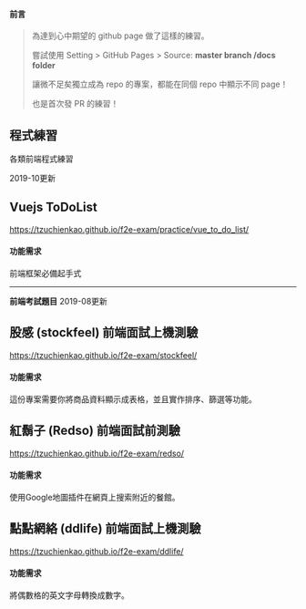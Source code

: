 #### 前言
>
> 為達到心中期望的 github page 做了這樣的練習。
> 
> 嘗試使用 Setting > GitHub Pages > Source: **master branch /docs folder**
> 
> 讓微不足矣獨立成為 repo 的專案，都能在同個 repo 中顯示不同 page！
>
>
> 也是首次發 PR 的練習！
>

## 程式練習
各類前端程式練習
>
2019-10更新

## Vuejs ToDoList
https://tzuchienkao.github.io/f2e-exam/practice/vue_to_do_list/
#### 功能需求
前端框架必備起手式

***

**前端考試題目**
2019-08更新

## 股感 (stockfeel) 前端面試上機測驗
https://tzuchienkao.github.io/f2e-exam/stockfeel/
#### 功能需求
這份專案需要你將商品資料顯示成表格，並且實作排序、篩選等功能。

## 紅鬍子 (Redso) 前端面試前測驗
https://tzuchienkao.github.io/f2e-exam/redso/
#### 功能需求
使用Google地圖插件在網頁上搜索附近的餐館。

## 點點網絡 (ddlife) 前端面試上機測驗
https://tzuchienkao.github.io/f2e-exam/ddlife/
#### 功能需求
將偶數格的英文字母轉換成數字。

